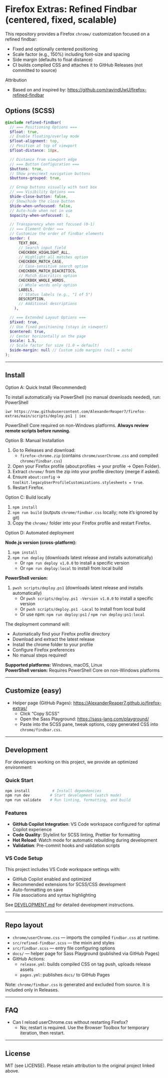 # Firefox Extras: Refined Findbar (centered, fixed, scalable)

This repository provides a Firefox `chrome/` customization focused on a refined
findbar:

- Fixed and optionally centered positioning
- Scale factor (e.g., 150%) including font-size and spacing
- Side margin (defaults to float distance)
- CI builds compiled CSS and attaches it to GitHub Releases (not committed to
  source)

Attribution

- Based on and inspired by: https://github.com/ravindUwU/firefox-refined-findbar

## Options (SCSS)

```scss
@include refined-findbar(
  // === Positioning Options ===
  $float: true,
  // Enable floating/overlay mode
  $float-alignment: top,
  // Position at top of viewport
  $float-distance: 18px,

  // Distance from viewport edge
  // === Button Configuration ===
  $buttons: true,
  // Show prev/next navigation buttons
  $buttons-grouped: true,

  // Group buttons visually with text box
  // === Visibility Options ===
  $hide-close-button: false,
  // Show/hide the close button
  $hide-when-unfocused: false,
  // Auto-hide when not in use
  $opacity-when-unfocused: 1,

  // Transparency when not focused (0-1)
  // === Element Order ===
  // Customize the order of findbar elements
  $order: (
      TEXT_BOX,
      // Search input field
      CHECKBOX_HIGHLIGHT_ALL,
      // Highlight all matches option
      CHECKBOX_MATCH_CASE,
      // Case-sensitive search option
      CHECKBOX_MATCH_DIACRITICS,
      // Match diacritics option
      CHECKBOX_WHOLE_WORDS,
      // Whole words only option
      LABELS,
      // Status labels (e.g., "1 of 5")
      DESCRIPTION,
      // Additional descriptions
    ),

  // === Extended Layout Options ===
  $fixed: true,
  // Use fixed positioning (stays in viewport)
  $centered: true,
  // Center horizontally on the page
  $scale: 1.5,
  // Scale factor for size (1.0 = default)
  $side-margin: null // Custom side margins (null = auto)
);
```

---

## Install

Option A: Quick Install (Recommended)

To install automatically via PowerShell (no manual downloads needed), run:
PowerShell

    iwr https://raw.githubusercontent.com/AlexanderReaper7/firefox-extras/main/scripts/deploy.ps1 | iex

PowerShell Core required on non-Windows platforms. **Always review remote
scripts before running.**

Option B: Manual Installation

1. Go to Releases and download:
   - `firefox-chrome.zip` (contains `chrome/userChrome.css` and compiled
     `chrome/findbar.css`)
2. Open your Firefox profile (about:profiles → your profile → Open Folder).
3. Extract `chrome/` from the zip into your profile directory (merge if asked).
4. Ensure `about:config` →
   `toolkit.legacyUserProfileCustomizations.stylesheets = true`.
5. Restart Firefox.

Option C: Build locally

1. `npm install`
2. `npm run build` (outputs `chrome/findbar.css` locally; note it’s ignored by
   git)
3. Copy the `chrome/` folder into your Firefox profile and restart Firefox.

Option D: Automated deployment

**Node.js version (cross-platform):**

1. `npm install`
2. `npm run deploy` (downloads latest release and installs automatically)
   - Or `npm run deploy v1.0.0` to install a specific version
   - Or `npm run deploy:local` to install from local build

**PowerShell version:**

1. `pwsh scripts/deploy.ps1` (downloads latest release and installs
   automatically)
   - Or `pwsh scripts/deploy.ps1 -Version v1.0.0` to install a specific version
   - Or `pwsh scripts/deploy.ps1 -Local` to install from local build
   - Or use npm: `npm run deploy:ps1` / `npm run deploy:ps1:local`

The deployment command will:

- Automatically find your Firefox profile directory
- Download and extract the latest release
- Install the chrome folder to your profile
- Configure Firefox preferences
- No manual steps required!

**Supported platforms:** Windows, macOS, Linux  
**PowerShell version:** Requires PowerShell Core on non-Windows platforms

---

## Customize (easy)

- Helper page (GitHub Pages): https://AlexanderReaper7.github.io/firefox-extras/
  - Click “Copy SCSS”
  - Open the Sass Playground: https://sass-lang.com/playground/
  - Paste into the SCSS pane, tweak options, copy generated CSS into
    `chrome/findbar.css`.

---

## Development

For developers working on this project, we provide an optimized environment:

### Quick Start

```bash
npm install          # Install dependencies
npm run dev         # Start development (watch mode)
npm run validate    # Run linting, formatting, and build
```

### Features

- **GitHub Copilot Integration**: VS Code workspace configured for optimal
  Copilot experience
- **Code Quality**: Stylelint for SCSS linting, Prettier for formatting
- **Hot Reload**: Watch mode for automatic rebuilding during development
- **Validation**: Pre-commit hooks and validation scripts

### VS Code Setup

This project includes VS Code workspace settings with:

- GitHub Copilot enabled and optimized
- Recommended extensions for SCSS/CSS development
- Auto-formatting on save
- File associations and syntax highlighting

See [DEVELOPMENT.md](DEVELOPMENT.md) for detailed development instructions.

---

## Repo layout

- `chrome/userChrome.css` — imports the compiled `findbar.css` at runtime.
- `src/refined-findbar.scss` — the mixin and styles
- `src/findbar.scss` — entry file configuring options
- `docs/` — helper page for Sass Playground (published via GitHub Pages)
- GitHub Actions:
  - `release.yml`: builds compiled CSS on tag push, uploads release assets
  - `pages.yml`: publishes `docs/` to GitHub Pages

Note: `chrome/findbar.css` is generated and excluded from source. It is included
only in Releases.

---

## FAQ

- Can I reload userChrome.css without restarting Firefox?
  - No; restart is required. Use the Browser Toolbox for temporary iteration,
    then restart.

---

## License

MIT (see LICENSE). Please retain attribution to the original project linked
above.
